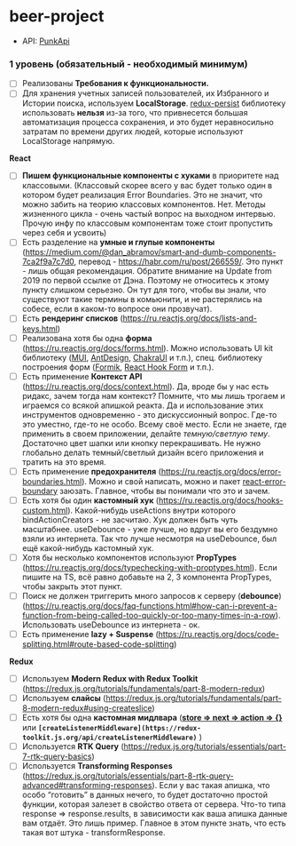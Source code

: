 # beer-project

- API: [PunkApi](https://punkapi.com/documentation/v2)

### **1 уровень (обязательный - необходимый минимум)**

- [ ] Реализованы **Требования к функциональности.**
- [ ] Для хранения учетных записей пользователей, их Избранного и Истории поиска, используем **LocalStorage**. [redux-persist](https://www.npmjs.com/package/redux-persist) библиотеку использовать **нельзя** из-за того, что привнесется большая автоматизация процесса сохранения, и это будет неравносильно затратам по времени других людей, которые используют LocalStorage напрямую.

**React**

- [ ] **Пишем функциональные компоненты c хуками** в приоритете над классовыми. (Классовый скорее всего у вас будет только один в котором будет реализация Error Boundaries. Это не значит, что можно забить на теорию классовых компонентов. Нет. Методы жизненного цикла - очень частый вопрос на выходном интервью. Прочую инфу по классовым компонентам тоже стоит пропустить через себя и усвоить)
- [ ] Есть разделение на **умные и глупые компоненты** (https://medium.com/@dan_abramov/smart-and-dumb-components-7ca2f9a7c7d0, перевод - https://habr.com/ru/post/266559/. Это пункт - лишь общая рекомендация. Обратите внимание на Update from 2019 по первой ссылке от Дэна. Поэтому не относитесь к этому пункту слишком серьезно. Он тут для того, чтобы вы знали, что существуют такие термины в комьюнити, и не растерялись на собесе, если в каком-то вопросе они прозвучат).
- [ ] Есть **рендеринг списков** (https://ru.reactjs.org/docs/lists-and-keys.html)
- [ ] Реализована хотя бы одна **форма** (https://ru.reactjs.org/docs/forms.html). Можно использовать UI kit библиотеку ([MUI](https://mui.com/), [AntDesign](https://ant.design/), [ChakraUI](https://chakra-ui.com/) и т.п.), спец. библиотеку построения форм ([Formik](https://formik.org/), [React Hook Form](https://react-hook-form.com/) и т.п.).
- [ ] Есть применение **Контекст API** (https://ru.reactjs.org/docs/context.html). Да, вроде бы у нас есть ридакс, зачем тогда нам контекст? Помните, что мы лишь трогаем и играемся со всякой апишкой реакта. Да и использование этих инструментов одновременно - это дискуссионный вопрос. Где-то это уместно, где-то не особо. Всему своё место. Если не знаете, где применить в своем приложении, делайте _темную/светлую тему_. Достаточно цвет шапки или кнопку перекрашивать. Не нужно глобально делать темный/светлый дизайн всего приложения и тратить на это время.
- [ ] Есть применение **предохранителя** (https://ru.reactjs.org/docs/error-boundaries.html). Можно и свой написать, можно и пакет [react-error-boundary](https://www.npmjs.com/package/react-error-boundary) заюзать. Главное, чтобы вы понимали что это и зачем.
- [ ] Есть хотя бы один **кастомный хук** (https://ru.reactjs.org/docs/hooks-custom.html). Какой-нибудь useActions внутри которого bindActionCreators - не засчитаю. Хук должен быть чуть масштабнее. useDebounce - уже лучше, но вдруг вы его бездумно взяли из интернета. Так что лучше несмотря на useDebounce, был ещё какой-нибудь кастомный хук.
- [ ] Хотя бы несколько компонентов используют **PropTypes** (https://ru.reactjs.org/docs/typechecking-with-proptypes.html). Если пишите на TS, всё равно добавьте на 2, 3 компонента PropTypes, чтобы закрыть этот пункт.
- [ ] Поиск не должен триггерить много запросов к серверу (**debounce**) (https://ru.reactjs.org/docs/faq-functions.html#how-can-i-prevent-a-function-from-being-called-too-quickly-or-too-many-times-in-a-row). Использовать useDebounce из интернета - ок.
- [ ] Есть применение **lazy + Suspense** (https://ru.reactjs.org/docs/code-splitting.html#route-based-code-splitting)

**Redux**

- [ ] Используем **Modern Redux with Redux Toolkit** (https://redux.js.org/tutorials/fundamentals/part-8-modern-redux)
- [ ] Используем **слайсы** (https://redux.js.org/tutorials/fundamentals/part-8-modern-redux#using-createslice)
- [ ] Есть хотя бы одна **кастомная мидлвара** (**[store ⇒ next ⇒ action ⇒ {}](https://redux.js.org/understanding/history-and-design/middleware)** или **`[createListenerMiddleware](https://redux-toolkit.js.org/api/createListenerMiddleware)`** )
- [ ] Используется **RTK Query** (https://redux.js.org/tutorials/essentials/part-7-rtk-query-basics)
- [ ] Используется **Transforming Responses** (https://redux.js.org/tutorials/essentials/part-8-rtk-query-advanced#transforming-responses). Если у вас такая апишка, что особо “готовить” в данных нечего, то будет достаточно простой функции, которая залезет в свойство ответа от сервера. Что-то типа response ⇒ response.results, в зависимости как ваша апишка данные вам отдаёт. Это лишь пример. Главное в этом пункте знать, что есть такая вот штука - transformResponse.
